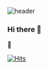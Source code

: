 ![header](https://capsule-render.vercel.app/api?type=slice&color=auto)

### Hi there 👋
🌱  

[![Hits](https://hits.seeyoufarm.com/api/count/incr/badge.svg?url=https%3A%2F%2Fgithub.com%2Fgjbae1212%2Fhit-counter&count_bg=%23E6C9FF&title_bg=%23555555&icon=&icon_color=%23E7E7E7&title=hits&edge_flat=false)](https://hits.seeyoufarm.com)
